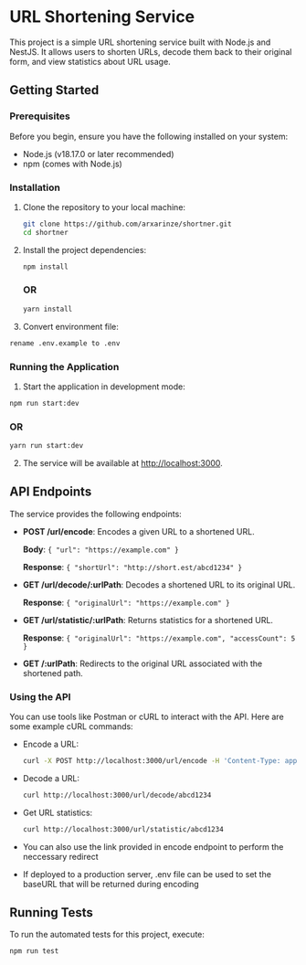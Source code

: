 # URL Shortening Service

This project is a simple URL shortening service built with Node.js and NestJS. It allows users to shorten URLs, decode them back to their original form, and view statistics about URL usage.

## Getting Started

### Prerequisites

Before you begin, ensure you have the following installed on your system:

- Node.js (v18.17.0 or later recommended)
- npm (comes with Node.js)

### Installation

1. Clone the repository to your local machine:

   ```bash
   git clone https://github.com/arxarinze/shortner.git
   cd shortner
   ```

2. Install the project dependencies:

   ```bash
   npm install
   ```

   ### OR

   ```bash
   yarn install
   ```
3. Convert environment file:
  ```bash
  rename .env.example to .env
  ```

### Running the Application

1. Start the application in development mode:

```bash
npm run start:dev
```

### OR

```bash
yarn run start:dev
```

2. The service will be available at [http://localhost:3000](http://localhost:3000).

## API Endpoints

The service provides the following endpoints:

- **POST /url/encode**: Encodes a given URL to a shortened URL.

  **Body**: `{ "url": "https://example.com" }`

  **Response**: `{ "shortUrl": "http://short.est/abcd1234" }`

- **GET /url/decode/:urlPath**: Decodes a shortened URL to its original URL.

  **Response**: `{ "originalUrl": "https://example.com" }`

- **GET /url/statistic/:urlPath**: Returns statistics for a shortened URL.

  **Response**: `{ "originalUrl": "https://example.com", "accessCount": 5 }`

- **GET /:urlPath**: Redirects to the original URL associated with the shortened path.

### Using the API

You can use tools like Postman or cURL to interact with the API. Here are some example cURL commands:

- Encode a URL:

  ```bash
  curl -X POST http://localhost:3000/url/encode -H 'Content-Type: application/json' -d '{"url": "https://example.com"}'
  ```

- Decode a URL:

  ```bash
  curl http://localhost:3000/url/decode/abcd1234
  ```

- Get URL statistics:

  ```bash
  curl http://localhost:3000/url/statistic/abcd1234
  ```

- You can also use the link provided in encode endpoint to perform the neccessary redirect

- If deployed to a production server, .env file can be used to set the baseURL that will be returned during encoding

## Running Tests

To run the automated tests for this project, execute:

```bash
npm run test
```
